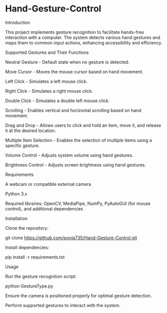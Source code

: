 # Hand-Gesture-Control



Introduction

This project implements gesture recognition to facilitate hands-free interaction with a computer. The system detects various hand gestures and maps them to common input actions, enhancing accessibility and efficiency.

Supported Gestures and Their Functions

Neutral Gesture - Default state when no gesture is detected.

Move Cursor - Moves the mouse cursor based on hand movement.

Left Click - Simulates a left mouse click.

Right Click - Simulates a right mouse click.

Double Click - Simulates a double left mouse click.

Scrolling - Enables vertical and horizontal scrolling based on hand movement.

Drag and Drop - Allows users to click and hold an item, move it, and release it at the desired location.

Multiple Item Selection - Enables the selection of multiple items using a specific gesture.

Volume Control - Adjusts system volume using hand gestures.

Brightness Control - Adjusts screen brightness using hand gestures.

Requirements

A webcam or compatible external camera

Python 3.x

Required libraries: OpenCV, MediaPipe, NumPy, PyAutoGUI (for mouse control), and additional dependencies

Installation

Clone the repository:

git clone https://github.com/pooja735/Hand-Gesture-Control.git

Install dependencies:

pip install -r requirements.txt

Usage

Run the gesture recognition script:

python GestureType.py

Ensure the camera is positioned properly for optimal gesture detection.

Perform supported gestures to interact with the system.

